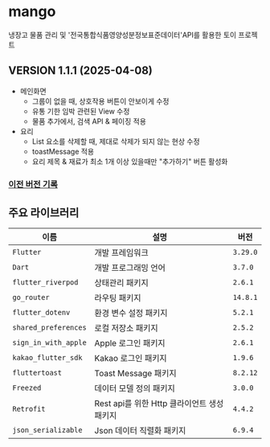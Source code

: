 # mango

냉장고 물품 관리 및 '전국통합식품영양성분정보표준데이터'API를 활용한 토이 프로젝트

## VERSION 1.1.1 (2025-04-08)
 - 메인화면
   - 그룹이 없을 때, 상호작용 버튼이 안보이게 수정
   - 유통 기한 임박 관련된 View 수정
   - 물품 추가에서, 검색 API & 페이징 적용
 - 요리
   - List 요소를 삭제할 때, 제대로 삭제가 되지 않는 현상 수정
   - toastMessage 적용
   - 요리 제목 & 재료가 최소 1개 이상 있을때만 "추가하기" 버튼 활성화

### [이전 버전 기록](https://docs.google.com/document/d/1jGvCaHdyLdExCCWo95xoGkFYdY4Mc1hrtk55fEWGx1o/edit?usp=sharing) <br>

## 주요 라이브러리

| 이름           | 설명                           | 버전               |
| ------------ | ---------------------------- | ----------------- |
| `Flutter`      | 개발 프레임워크       | `3.29.0` |
| `Dart`      | 개발 프로그래밍 언어       | `3.7.0` |
| `flutter_riverpod`      | 상태관리 패키지       | `2.6.1` |
| `go_router`      | 라우팅 패키지       | `14.8.1` |
| `flutter_dotenv`      | 환경 변수 설정 패키지       | `5.2.1` |
| `shared_preferences`      | 로컬 저장소 패키지       | `2.5.2` |
| `sign_in_with_apple`      | Apple 로그인 패키지       | `2.6.1` |
| `kakao_flutter_sdk`      | Kakao 로그인 패키지       | `1.9.6` |
| `fluttertoast`      | Toast Message 패키지       | `8.2.12` |
| `Freezed`      | 데이터 모델 정의 패키지       | `3.0.0` |
| `Retrofit`      | Rest api를 위한 Http 클라이언트 생성 패키지       | `4.4.2` |
| `json_serializable`      | Json 데이터 직렬화 패키지     | `6.9.4` |
